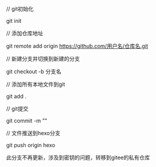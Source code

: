 // git初始化

git init

// 添加仓库地址

git remote add origin https://github.com/用户名/仓库名.git

// 新建分支并切换到新建的分支

git checkout -b 分支名

// 添加所有本地文件到git

git add .

// git提交

git commit -m ""

// 文件推送到hexo分支

git push origin hexo

此分支不再更新，涉及到密钥的问题，转移到gitee的私有仓库
